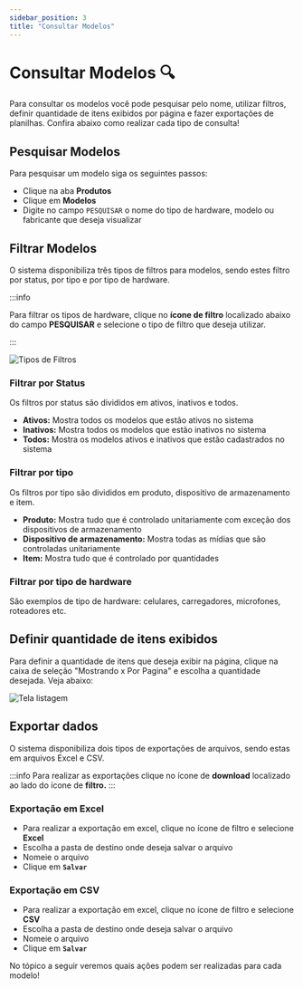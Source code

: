 ```yaml
---
sidebar_position: 3
title: "Consultar Modelos"
---
```


# Consultar Modelos :mag:

Para consultar os modelos você pode pesquisar pelo nome, utilizar filtros, definir quantidade de itens exibidos por página e fazer exportações de planilhas. Confira abaixo como realizar cada tipo de consulta!

## Pesquisar Modelos

Para pesquisar um modelo siga os seguintes passos:

- Clique na aba **Produtos**
- Clique em **Modelos**
- Digite no campo `PESQUISAR` o nome do tipo de hardware, modelo ou fabricante que deseja visualizar

## Filtrar Modelos

O sistema disponibiliza três tipos de filtros para modelos, sendo estes filtro por status, por tipo e por tipo de hardware.

:::info

Para filtrar os tipos de hardware, clique no **ícone de filtro** localizado abaixo do campo **PESQUISAR** e selecione o tipo de filtro que deseja utilizar.

:::

![Tipos de Filtros](/img/images/filtro_modelos.png)

### Filtrar por Status

Os filtros por status são divididos em ativos, inativos e todos.

- **Ativos:** Mostra todos os modelos que estão ativos no sistema
- **Inativos:** Mostra todos os modelos que estão inativos no sistema
- **Todos:** Mostra os modelos ativos e inativos que estão cadastrados no sistema

### Filtrar por tipo

Os filtros por tipo são divididos em produto, dispositivo de armazenamento e item.

- **Produto:** Mostra tudo que é controlado unitariamente com exceção dos dispositivos de armazenamento
- **Dispositivo de armazenamento:** Mostra todas as mídias que são controladas unitariamente
- **Item:** Mostra tudo que é controlado por quantidades

### Filtrar por tipo de hardware

São exemplos de tipo de hardware: celulares, carregadores, microfones, roteadores etc.

## Definir quantidade de itens exibidos

Para definir a quantidade de itens que deseja exibir na página, clique na caixa de seleção "Mostrando x Por Pagina" e escolha a quantidade desejada. Veja abaixo:

![Tela listagem](/img/images/itens_página.png)

## Exportar dados

O sistema disponibiliza dois tipos de exportações de arquivos, sendo estas em arquivos Excel e CSV.

:::info
Para realizar as exportações clique no ícone de **download** localizado ao lado do ícone de **filtro.**
:::

### Exportação em Excel

- Para realizar a exportação em excel, clique no ícone de filtro e selecione **Excel**
- Escolha a pasta de destino onde deseja salvar o arquivo
- Nomeie o arquivo
- Clique em **`Salvar`**

### Exportação em CSV

- Para realizar a exportação em excel, clique no ícone de filtro e selecione **CSV**
- Escolha a pasta de destino onde deseja salvar o arquivo
- Nomeie o arquivo
- Clique em **`Salvar`**

No tópico a seguir veremos quais ações podem ser realizadas para cada modelo!
